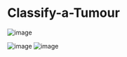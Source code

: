 # Classify-a-Tumour

![image](https://user-images.githubusercontent.com/23193284/50264245-be14dd80-043f-11e9-823b-a352357b82c0.png)


![image](https://user-images.githubusercontent.com/23193284/50264211-a0477880-043f-11e9-8fd0-2737910860d9.png)
![image](https://user-images.githubusercontent.com/23193284/50264281-e69cd780-043f-11e9-9e94-c23a491eeb4d.png)

